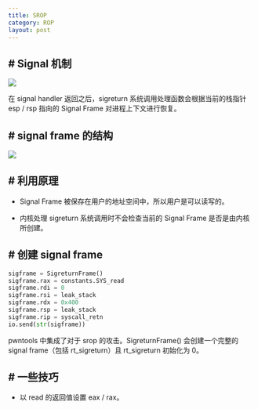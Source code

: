 ```yaml
---
title: SROP
category: ROP
layout: post
---
```


## # Signal 机制

![]({{"\assets\ProcessOfSignalHandlering.png"}})

在 signal handler 返回之后，sigreturn 系统调用处理函数会根据当前的栈指针 esp / rsp 指向的 Signal Frame 对进程上下文进行恢复。

## # signal frame 的结构

![]({{"\assets\srop-example-1-1.png"}})

## # 利用原理

-  Signal Frame 被保存在用户的地址空间中，所以用户是可以读写的。

-  内核处理 sigreturn 系统调用时不会检查当前的 Signal Frame 是否是由内核所创建。

## # 创建 signal frame

```python
sigframe = SigreturnFrame()
sigframe.rax = constants.SYS_read
sigframe.rdi = 0
sigframe.rsi = leak_stack
sigframe.rdx = 0x400
sigframe.rsp = leak_stack
sigframe.rip = syscall_retn
io.send(str(sigframe))
```

pwntools 中集成了对于 srop 的攻击。SigreturnFrame() 会创建一个完整的 signal frame（包括 rt_sigreturn）且 rt_sigreturn 初始化为 0。

## # 一些技巧

- 以 read 的返回值设置 eax / rax。